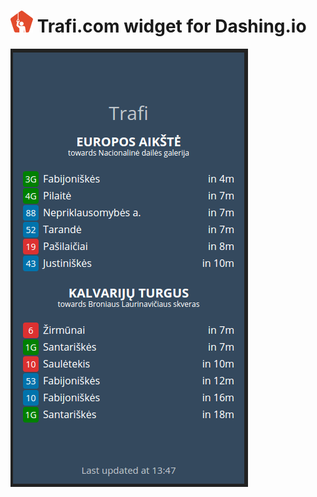 ![Trafi logo](trafi-logo.png) Trafi.com widget for Dashing.io
========================================================

![Widget preview](preview.png)
